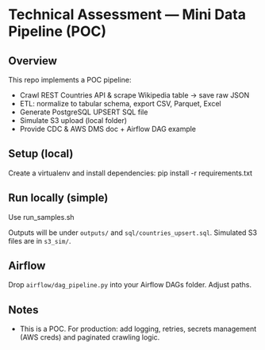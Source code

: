 # Technical Assessment — Mini Data Pipeline (POC)

## Overview
This repo implements a POC pipeline:
- Crawl REST Countries API & scrape Wikipedia table → save raw JSON
- ETL: normalize to tabular schema, export CSV, Parquet, Excel
- Generate PostgreSQL UPSERT SQL file
- Simulate S3 upload (local folder)
- Provide CDC & AWS DMS doc + Airflow DAG example

## Setup (local)
Create a virtualenv and install dependencies:
pip install -r requirements.txt

## Run locally (simple)

Use run_samples.sh 

Outputs will be under `outputs/` and `sql/countries_upsert.sql`. Simulated S3 files are in `s3_sim/`.

## Airflow
Drop `airflow/dag_pipeline.py` into your Airflow DAGs folder. Adjust paths.

## Notes
- This is a POC. For production: add logging, retries, secrets management (AWS creds) and paginated crawling logic.

